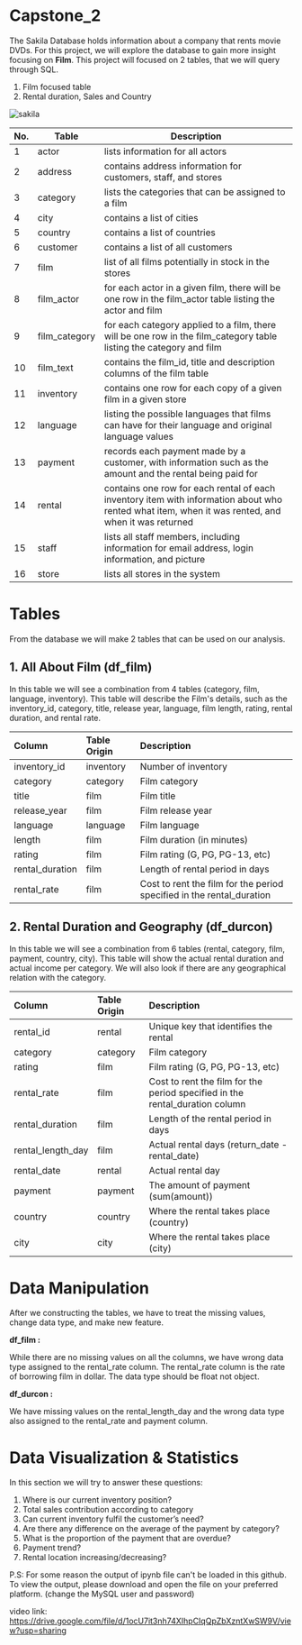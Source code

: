 # Capstone_2

The Sakila Database holds information about a company that rents movie DVDs. For this project, we will explore the database to gain more insight focusing on **Film**. This project will focused on 2 tables, that we will query through SQL.

1. Film focused table
2. Rental duration, Sales and Country

![sakila](https://www.jooq.org/img/sakila.png)

| No. | Table | Description
| :-- | -- | -- |
| 1 | actor | lists information for all actors |
| 2 | address | contains address information for customers, staff, and stores |
| 3 | category | lists the categories that can be assigned to a film |
| 4 | city | contains a list of cities |
| 5 | country | contains a list of countries |
| 6 | customer | contains a list of all customers |
| 7 | film | list of all films potentially in stock in the stores |
| 8 | film_actor | for each actor in a given film, there will be one row in the film_actor table listing the actor and film |
| 9 | film_category | for each category applied to a film, there will be one row in the film_category table listing the category and film |
| 10 | film_text | contains the film_id, title and description columns of the film table |
| 11 | inventory | contains one row for each copy of a given film in a given store |
| 12 | language | listing the possible languages that films can have for their language and original language values |
| 13 | payment | records each payment made by a customer, with information such as the amount and the rental being paid for |
| 14 | rental | contains one row for each rental of each inventory item with information about who rented what item, when it was rented, and when it was returned |
| 15 | staff | lists all staff members, including information for email address, login information, and picture |
| 16 | store | lists all stores in the system |

# Tables
From the database we will make 2 tables that can be used on our analysis.

## 1. **All About Film** (df_film)

In this table we will see a combination from 4 tables (category, film, language, inventory). This table will describe the Film's details, such as the inventory_id, category, title, release year, language, film length, rating, rental duration, and rental rate.

| Column | Table Origin | Description |
| :-- | :-- | :-- | 
| inventory_id | inventory | Number of inventory |
| category | category | Film category |
| title | film | Film title |
| release_year | film | Film release year |
| language | language | Film language |
| length | film | Film duration (in minutes) |
| rating | film | Film rating (G, PG, PG-13, etc) |
| rental_duration | film | Length of rental period in days | 
| rental_rate | film | Cost to rent the film for the period specified in the rental_duration |



## 2. **Rental Duration and Geography** (df_durcon)

In this table we will see a combination from 6 tables (rental, category, film, payment, country, city). This table will show the actual rental duration and actual income per category. We will also look if there are any geographical relation with the category.

| Column | Table Origin | Description |
| :-- | :-- | :-- |
| rental_id | rental | Unique key that identifies the rental |
| category | category | Film category |
| rating | film | Film rating (G, PG, PG-13, etc) |
| rental_rate | film | Cost to rent the film for the period specified in the rental_duration column |
| rental_duration | film | Length of the rental period in days |
| rental_length_day | film | Actual rental days (return_date - rental_date) |
| rental_date | rental | Actual rental day |
| payment | payment | The amount of payment (sum(amount)) |
| country | country | Where the rental takes place (country) |
| city | city | Where the rental takes place (city) |


# Data Manipulation
After we constructing the tables, we have to treat the missing values, change data type, and make new feature.

**df_film :**

While there are no missing values on all the columns, we have wrong data type assigned to the rental_rate column. The rental_rate column is the rate of borrowing film in dollar. The data type should be float not object.

**df_durcon :**

We have missing values on the rental_length_day and the wrong data type also assigned to the rental_rate and payment column. 

# Data Visualization & Statistics
In this section we will try to answer these questions:
1.	Where is our current inventory position?
2.	Total sales contribution according to category
3.	Can current inventory fulfil the customer’s need?
4.	Are there any difference on the average of the payment by category?
5.	What is the proportion of the payment that are overdue?
6.	Payment trend?
7.	Rental location increasing/decreasing?


P.S:
For some reason the output of ipynb file can't be loaded in this github. 
To view the output, please download and open the file on your preferred platform.
(change the MySQL user and password)


video link:
https://drive.google.com/file/d/1ocU7it3nh74XIhpCIqQpZbXzntXwSW9V/view?usp=sharing
